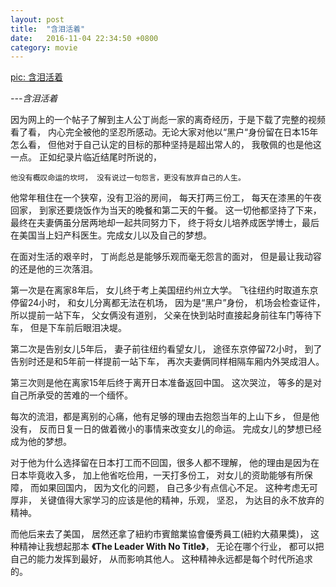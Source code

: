 ```yaml
---
layout: post
title:  "含泪活着"
date:   2016-11-04 22:34:50 +0800
category: movie
---
```


[pic: 含泪活着](https://img9.doubanio.com/view/photo/m/public/p2233218756.webp)

*---含泪活着*

因为网上的一个帖子了解到主人公丁尚彪一家的离奇经历，于是下载了完整的视频看了看， 内心完全被他的坚忍所感动。无论大家对他以“黑户“身份留在日本15年怎么看， 但他对于自己认定的目标的那种坚持是超出常人的， 我敬佩的也是他这一点。 正如纪录片临近结尾时所说的，

```
他没有概叹命运的坎坷， 没有说过一句怨言，更没有放弃自己的人生。
```

他常年租住在一个狭窄，没有卫浴的房间， 每天打两三份工， 每天在漆黑的午夜回家， 到家还要烧饭作为当天的晚餐和第二天的午餐。 这一切他都坚持了下来， 最终在夫妻俩虽分居两地却一起共同努力下， 终于将女儿培养成医学博士，最后在美国当上妇产科医生。完成女儿以及自己的梦想。 

在面对生活的艰辛时， 丁尚彪总是能够乐观而毫无怨言的面对， 但是最让我动容的还是他的三次落泪。 

第一次是在离家8年后， 女儿终于考上美国纽约州立大学。 飞往纽约时取道东京停留24小时， 和女儿分离都无法在机场， 因为是“黑户”身份， 机场会检查证件， 所以提前一站下车， 父女俩没有道别， 父亲在快到站时直接起身前往车门等待下车， 但是下车前后眼泪决堤。  

第二次是告别女儿5年后， 妻子前往纽约看望女儿， 途径东京停留72小时， 到了告别时还是和5年前一样提前一站下车， 再次夫妻俩同样相隔车厢内外哭成泪人。  

第三次则是他在离家15年后终于离开日本准备返回中国。 这次哭泣， 等多的是对自己所承受的苦难的一个缅怀。

每次的流泪，都是离别的心痛，他有足够的理由去抱怨当年的上山下乡， 但是他没有， 反而日复一日的做着微小的事情来改变女儿的命运。 完成女儿的梦想已经成为他的梦想。 

对于他为什么选择留在日本打工而不回国，很多人都不理解， 他的理由是因为在日本毕竟收入多， 加上他省吃俭用，一天打多份工， 对女儿的资助能够有所保障， 而如果回国内， 因为文化的问题， 自己多少有点信心不足。 这种考虑无可厚非， 关键值得大家学习的应该是他的精神，乐观， 坚忍， 为达目的永不放弃的精神。 

而他后来去了美国， 居然还拿了紐約市賓館業協會優秀員工(紐約大蘋果獎)， 这种精神让我想起那本 **《The Leader With No Title》**， 无论在哪个行业， 都可以把自己的能力发挥到最好， 从而影响其他人。  这种精神永远都是每个时代所追求的。 

